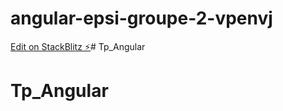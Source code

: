 # angular-epsi-groupe-2-vpenvj

[Edit on StackBlitz ⚡️](https://stackblitz.com/edit/angular-epsi-groupe-2-vpenvj)# Tp_Angular
# Tp_Angular
